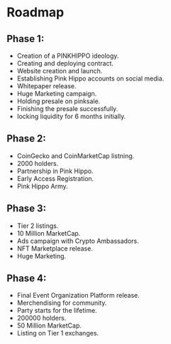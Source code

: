 # Roadmap

## Phase 1:

* Creation of a PINKHIPPO ideology.
* Creating and deploying contract.
* Website creation and launch.
* Establishing Pink Hippo accounts on social media.
* Whitepaper release.
* Huge Marketing campaign.
* Holding presale on pinksale.
* Finishing the presale successfully.
* locking liquidity for 6 months initially.

## Phase 2:

* CoinGecko and CoinMarketCap listning.
* 2000 holders.
* Partnership in Pink Hippo.
* Early Access Registration.
* Pink Hippo Army.



## Phase 3:

* Tier 2 listings.
* 10 Million MarketCap.
* Ads campaign with Crypto Ambassadors.
* NFT Marketplace release.
* Huge Marketing.

## Phase 4:

* Final Event Organization Platform release.
* Merchendising for community.
* Party starts for the lifetime.
* 200000 holders.
* 50 Million MarketCap.
* Listing on Tier 1 exchanges.
